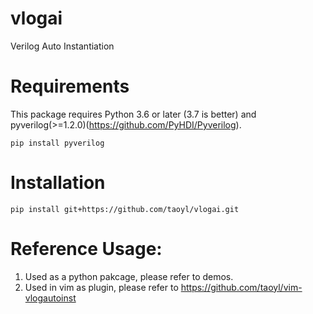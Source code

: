 # vlogai
Verilog Auto Instantiation


# Requirements
This package requires Python 3.6 or later (3.7 is better) and pyverilog(>=1.2.0)(https://github.com/PyHDI/Pyverilog).

```pip install pyverilog```


# Installation
```pip install git+https://github.com/taoyl/vlogai.git```


# Reference Usage:
1. Used as a python pakcage, please refer to demos.
2. Used in vim as plugin, please refer to https://github.com/taoyl/vim-vlogautoinst
